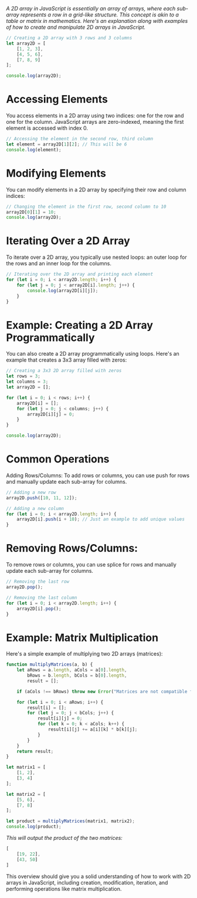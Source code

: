 
*A 2D array in JavaScript is essentially an array of arrays, where each sub-array represents a row in a grid-like structure. This concept is akin to a table or matrix in mathematics. Here's an explanation along with examples of how to create and manipulate 2D arrays in JavaScript.*

```javascript
// Creating a 2D array with 3 rows and 3 columns
let array2D = [
    [1, 2, 3],
    [4, 5, 6],
    [7, 8, 9]
];

console.log(array2D);
```

# Accessing Elements
You access elements in a 2D array using two indices: one for the row and one for the column. JavaScript arrays are zero-indexed, meaning the first element is accessed with index 0.

```javascript
// Accessing the element in the second row, third column
let element = array2D[1][2]; // This will be 6
console.log(element);
```

# Modifying Elements
You can modify elements in a 2D array by specifying their row and column indices:


```javascript
// Changing the element in the first row, second column to 10
array2D[0][1] = 10;
console.log(array2D);
```

# Iterating Over a 2D Array
To iterate over a 2D array, you typically use nested loops: an outer loop for the rows and an inner loop for the columns.


```javascript
// Iterating over the 2D array and printing each element
for (let i = 0; i < array2D.length; i++) {
    for (let j = 0; j < array2D[i].length; j++) {
        console.log(array2D[i][j]);
    }
}
```

# Example: Creating a 2D Array Programmatically
You can also create a 2D array programmatically using loops. Here's an example that creates a 3x3 array filled with zeros:

```javascript
// Creating a 3x3 2D array filled with zeros
let rows = 3;
let columns = 3;
let array2D = [];

for (let i = 0; i < rows; i++) {
    array2D[i] = [];
    for (let j = 0; j < columns; j++) {
        array2D[i][j] = 0;
    }
}

console.log(array2D);
```

# Common Operations
Adding Rows/Columns: To add rows or columns, you can use push for rows and manually update each sub-array for columns.

```javascript
// Adding a new row
array2D.push([10, 11, 12]);

// Adding a new column
for (let i = 0; i < array2D.length; i++) {
    array2D[i].push(i + 10); // Just an example to add unique values
}
```

# Removing Rows/Columns:
To remove rows or columns, you can use splice for rows and manually update each sub-array for columns.

```javascript
// Removing the last row
array2D.pop();

// Removing the last column
for (let i = 0; i < array2D.length; i++) {
    array2D[i].pop();
}
```

# Example: Matrix Multiplication
Here's a simple example of multiplying two 2D arrays (matrices):

```javascript
function multiplyMatrices(a, b) {
    let aRows = a.length, aCols = a[0].length,
        bRows = b.length, bCols = b[0].length,
        result = [];

    if (aCols !== bRows) throw new Error("Matrices are not compatible for multiplication");

    for (let i = 0; i < aRows; i++) {
        result[i] = [];
        for (let j = 0; j < bCols; j++) {
            result[i][j] = 0;
            for (let k = 0; k < aCols; k++) {
                result[i][j] += a[i][k] * b[k][j];
            }
        }
    }
    return result;
}

let matrix1 = [
    [1, 2],
    [3, 4]
];

let matrix2 = [
    [5, 6],
    [7, 8]
];

let product = multiplyMatrices(matrix1, matrix2);
console.log(product);
```

*This will output the product of the two matrices:*

```javascript
[
    [19, 22],
    [43, 50]
]
```

This overview should give you a solid understanding of how to work with 2D arrays in JavaScript, including creation, modification, iteration, and performing operations like matrix multiplication.